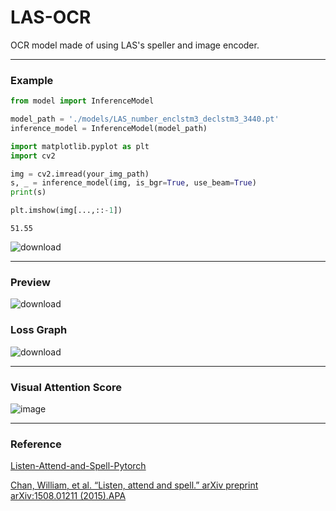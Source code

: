 # LAS-OCR

OCR model made of using LAS's speller and image encoder.

---

### Example

```python
from model import InferenceModel

model_path = './models/LAS_number_enclstm3_declstm3_3440.pt'
inference_model = InferenceModel(model_path)
```
```python
import matplotlib.pyplot as plt
import cv2

img = cv2.imread(your_img_path)
s, _ = inference_model(img, is_bgr=True, use_beam=True)
print(s)

plt.imshow(img[...,::-1])
```
```
51.55
```
![download](https://github.com/tetrapod0/LAS-OCR/assets/48349693/f1108625-a409-4080-a8fe-2ab333b6c7c9)

---

### Preview
![download](https://github.com/tetrapod0/LAS-OCR/assets/48349693/3d095616-a443-4539-8993-1374e747b3fd)

### Loss Graph
![download](https://github.com/tetrapod0/LAS-OCR/assets/48349693/59e51897-332f-4777-b95e-3074603d34e5)

---

### Visual Attention Score
![image](https://github.com/tetrapod0/LAS-OCR/assets/48349693/bf1aed60-e16c-4166-a02d-560b55b44536)


---

### Reference

[Listen-Attend-and-Spell-Pytorch](https://github.com/AzizCode92/Listen-Attend-and-Spell-Pytorch)

[Chan, William, et al. “Listen, attend and spell.” arXiv preprint arXiv:1508.01211 (2015).APA](https://arxiv.org/pdf/1508.01211.pdf)
